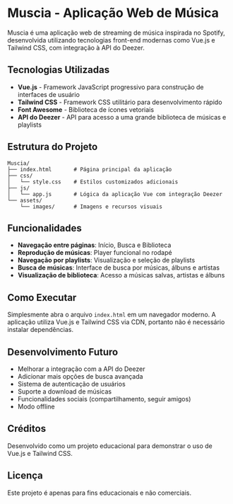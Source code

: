 # Muscia - Aplicação Web de Música

Muscia é uma aplicação web de streaming de música inspirada no Spotify, desenvolvida utilizando tecnologias front-end modernas como Vue.js e Tailwind CSS, com integração à API do Deezer.

## Tecnologias Utilizadas

- **Vue.js** - Framework JavaScript progressivo para construção de interfaces de usuário
- **Tailwind CSS** - Framework CSS utilitário para desenvolvimento rápido
- **Font Awesome** - Biblioteca de ícones vetoriais
- **API do Deezer** - API para acesso a uma grande biblioteca de músicas e playlists

## Estrutura do Projeto

```
Muscia/
├── index.html       # Página principal da aplicação
├── css/
│   └── style.css    # Estilos customizados adicionais
├── js/
│   └── app.js       # Lógica da aplicação Vue com integração Deezer
└── assets/
    └── images/      # Imagens e recursos visuais
```

## Funcionalidades

- **Navegação entre páginas**: Início, Busca e Biblioteca
- **Reprodução de músicas**: Player funcional no rodapé
- **Navegação por playlists**: Visualização e seleção de playlists
- **Busca de músicas**: Interface de busca por músicas, álbuns e artistas
- **Visualização de biblioteca**: Acesso a músicas salvas, artistas e álbuns

## Como Executar

Simplesmente abra o arquivo `index.html` em um navegador moderno. A aplicação utiliza Vue.js e Tailwind CSS via CDN, portanto não é necessário instalar dependências.

## Desenvolvimento Futuro

- Melhorar a integração com a API do Deezer
- Adicionar mais opções de busca avançada
- Sistema de autenticação de usuários
- Suporte a download de músicas
- Funcionalidades sociais (compartilhamento, seguir amigos)
- Modo offline

## Créditos

Desenvolvido como um projeto educacional para demonstrar o uso de Vue.js e Tailwind CSS.

## Licença

Este projeto é apenas para fins educacionais e não comerciais.
